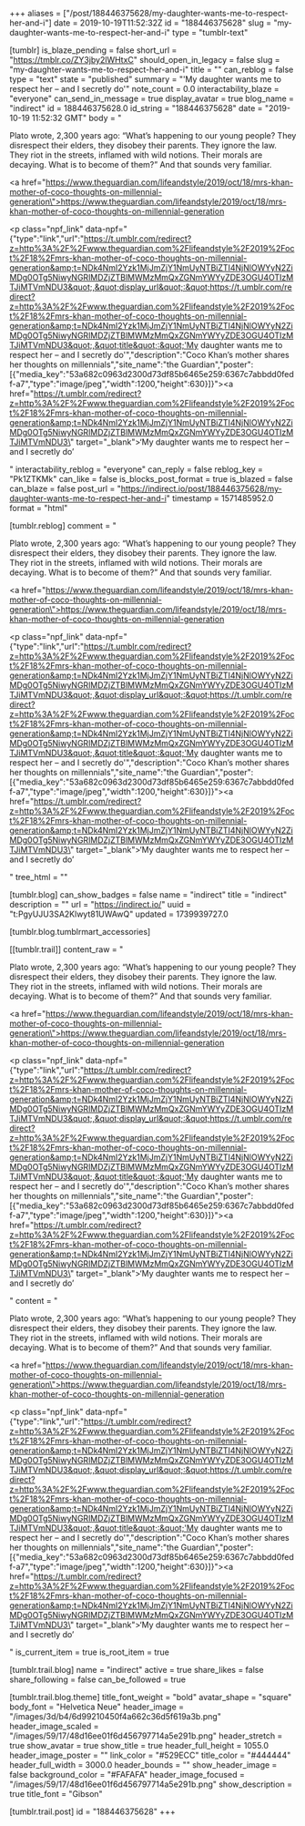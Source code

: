 +++
aliases = ["/post/188446375628/my-daughter-wants-me-to-respect-her-and-i"]
date = 2019-10-19T11:52:32Z
id = "188446375628"
slug = "my-daughter-wants-me-to-respect-her-and-i"
type = "tumblr-text"

[tumblr]
is_blaze_pending = false
short_url = "https://tmblr.co/ZY3jby2lWHtxC"
should_open_in_legacy = false
slug = "my-daughter-wants-me-to-respect-her-and-i"
title = ""
can_reblog = false
type = "text"
state = "published"
summary = "'My daughter wants me to respect her – and I secretly do'"
note_count = 0.0
interactability_blaze = "everyone"
can_send_in_message = true
display_avatar = true
blog_name = "indirect"
id = 188446375628.0
id_string = "188446375628"
date = "2019-10-19 11:52:32 GMT"
body = "<p>Plato wrote, 2,300 years ago: “What’s happening to our young people? They disrespect their elders, they disobey their parents. They ignore the law. They riot in the streets, inflamed with wild notions. Their morals are decaying. What is to become of them?” And that sounds very familiar.</p><p><a href=\"https://www.theguardian.com/lifeandstyle/2019/oct/18/mrs-khan-mother-of-coco-thoughts-on-millennial-generation\">https://www.theguardian.com/lifeandstyle/2019/oct/18/mrs-khan-mother-of-coco-thoughts-on-millennial-generation</a></p><p class=\"npf_link\" data-npf=\"{&quot;type&quot;:&quot;link&quot;,&quot;url&quot;:&quot;https://t.umblr.com/redirect?z=http%3A%2F%2Fwww.theguardian.com%2Flifeandstyle%2F2019%2Foct%2F18%2Fmrs-khan-mother-of-coco-thoughts-on-millennial-generation&amp;t=NDk4NmI2Yzk1MjJmZjY1NmUyNTBiZTI4NjNlOWYyN2ZiMDg0OTg5NiwyNGRlMDZjZTBlMWMzMmQxZGNmYWYyZDE3OGU4OTIzMTJiMTVmNDU3&quot;,&quot;display_url&quot;:&quot;https://t.umblr.com/redirect?z=http%3A%2F%2Fwww.theguardian.com%2Flifeandstyle%2F2019%2Foct%2F18%2Fmrs-khan-mother-of-coco-thoughts-on-millennial-generation&amp;t=NDk4NmI2Yzk1MjJmZjY1NmUyNTBiZTI4NjNlOWYyN2ZiMDg0OTg5NiwyNGRlMDZjZTBlMWMzMmQxZGNmYWYyZDE3OGU4OTIzMTJiMTVmNDU3&quot;,&quot;title&quot;:&quot;'My daughter wants me to respect her – and I secretly do'&quot;,&quot;description&quot;:&quot;Coco Khan’s mother shares her thoughts on millennials&quot;,&quot;site_name&quot;:&quot;the Guardian&quot;,&quot;poster&quot;:[{&quot;media_key&quot;:&quot;53a682c0963d2300d73df85b6465e259:6367c7abbdd0fedf-a7&quot;,&quot;type&quot;:&quot;image/jpeg&quot;,&quot;width&quot;:1200,&quot;height&quot;:630}]}\"><a href=\"https://t.umblr.com/redirect?z=http%3A%2F%2Fwww.theguardian.com%2Flifeandstyle%2F2019%2Foct%2F18%2Fmrs-khan-mother-of-coco-thoughts-on-millennial-generation&amp;t=NDk4NmI2Yzk1MjJmZjY1NmUyNTBiZTI4NjNlOWYyN2ZiMDg0OTg5NiwyNGRlMDZjZTBlMWMzMmQxZGNmYWYyZDE3OGU4OTIzMTJiMTVmNDU3\" target=\"_blank\">&lsquo;My daughter wants me to respect her – and I secretly do&rsquo;</a></p>"
interactability_reblog = "everyone"
can_reply = false
reblog_key = "Pk1ZTKMk"
can_like = false
is_blocks_post_format = true
is_blazed = false
can_blaze = false
post_url = "https://indirect.io/post/188446375628/my-daughter-wants-me-to-respect-her-and-i"
timestamp = 1571485952.0
format = "html"

[tumblr.reblog]
comment = "<p>Plato wrote, 2,300 years ago: “What’s happening to our young people? They disrespect their elders, they disobey their parents. They ignore the law. They riot in the streets, inflamed with wild notions. Their morals are decaying. What is to become of them?” And that sounds very familiar.</p><p><a href=\"https://www.theguardian.com/lifeandstyle/2019/oct/18/mrs-khan-mother-of-coco-thoughts-on-millennial-generation\">https://www.theguardian.com/lifeandstyle/2019/oct/18/mrs-khan-mother-of-coco-thoughts-on-millennial-generation</a></p><p class=\"npf_link\" data-npf=\"{&quot;type&quot;:&quot;link&quot;,&quot;url&quot;:&quot;https://t.umblr.com/redirect?z=http%3A%2F%2Fwww.theguardian.com%2Flifeandstyle%2F2019%2Foct%2F18%2Fmrs-khan-mother-of-coco-thoughts-on-millennial-generation&amp;t=NDk4NmI2Yzk1MjJmZjY1NmUyNTBiZTI4NjNlOWYyN2ZiMDg0OTg5NiwyNGRlMDZjZTBlMWMzMmQxZGNmYWYyZDE3OGU4OTIzMTJiMTVmNDU3&quot;,&quot;display_url&quot;:&quot;https://t.umblr.com/redirect?z=http%3A%2F%2Fwww.theguardian.com%2Flifeandstyle%2F2019%2Foct%2F18%2Fmrs-khan-mother-of-coco-thoughts-on-millennial-generation&amp;t=NDk4NmI2Yzk1MjJmZjY1NmUyNTBiZTI4NjNlOWYyN2ZiMDg0OTg5NiwyNGRlMDZjZTBlMWMzMmQxZGNmYWYyZDE3OGU4OTIzMTJiMTVmNDU3&quot;,&quot;title&quot;:&quot;'My daughter wants me to respect her – and I secretly do'&quot;,&quot;description&quot;:&quot;Coco Khan’s mother shares her thoughts on millennials&quot;,&quot;site_name&quot;:&quot;the Guardian&quot;,&quot;poster&quot;:[{&quot;media_key&quot;:&quot;53a682c0963d2300d73df85b6465e259:6367c7abbdd0fedf-a7&quot;,&quot;type&quot;:&quot;image/jpeg&quot;,&quot;width&quot;:1200,&quot;height&quot;:630}]}\"><a href=\"https://t.umblr.com/redirect?z=http%3A%2F%2Fwww.theguardian.com%2Flifeandstyle%2F2019%2Foct%2F18%2Fmrs-khan-mother-of-coco-thoughts-on-millennial-generation&amp;t=NDk4NmI2Yzk1MjJmZjY1NmUyNTBiZTI4NjNlOWYyN2ZiMDg0OTg5NiwyNGRlMDZjZTBlMWMzMmQxZGNmYWYyZDE3OGU4OTIzMTJiMTVmNDU3\" target=\"_blank\">‘My daughter wants me to respect her – and I secretly do’</a></p>"
tree_html = ""

[tumblr.blog]
can_show_badges = false
name = "indirect"
title = "indirect"
description = ""
url = "https://indirect.io/"
uuid = "t:PgyUJU3SA2Klwyt81UWAwQ"
updated = 1739939727.0

[tumblr.blog.tumblrmart_accessories]

[[tumblr.trail]]
content_raw = "<p>Plato wrote, 2,300 years ago: “What’s happening to our young people? They disrespect their elders, they disobey their parents. They ignore the law. They riot in the streets, inflamed with wild notions. Their morals are decaying. What is to become of them?” And that sounds very familiar.</p><p><a href=\"https://www.theguardian.com/lifeandstyle/2019/oct/18/mrs-khan-mother-of-coco-thoughts-on-millennial-generation\">https://www.theguardian.com/lifeandstyle/2019/oct/18/mrs-khan-mother-of-coco-thoughts-on-millennial-generation</a></p><p class=\"npf_link\" data-npf=\"{&quot;type&quot;:&quot;link&quot;,&quot;url&quot;:&quot;https://t.umblr.com/redirect?z=http%3A%2F%2Fwww.theguardian.com%2Flifeandstyle%2F2019%2Foct%2F18%2Fmrs-khan-mother-of-coco-thoughts-on-millennial-generation&amp;t=NDk4NmI2Yzk1MjJmZjY1NmUyNTBiZTI4NjNlOWYyN2ZiMDg0OTg5NiwyNGRlMDZjZTBlMWMzMmQxZGNmYWYyZDE3OGU4OTIzMTJiMTVmNDU3&quot;,&quot;display_url&quot;:&quot;https://t.umblr.com/redirect?z=http%3A%2F%2Fwww.theguardian.com%2Flifeandstyle%2F2019%2Foct%2F18%2Fmrs-khan-mother-of-coco-thoughts-on-millennial-generation&amp;t=NDk4NmI2Yzk1MjJmZjY1NmUyNTBiZTI4NjNlOWYyN2ZiMDg0OTg5NiwyNGRlMDZjZTBlMWMzMmQxZGNmYWYyZDE3OGU4OTIzMTJiMTVmNDU3&quot;,&quot;title&quot;:&quot;'My daughter wants me to respect her – and I secretly do'&quot;,&quot;description&quot;:&quot;Coco Khan’s mother shares her thoughts on millennials&quot;,&quot;site_name&quot;:&quot;the Guardian&quot;,&quot;poster&quot;:[{&quot;media_key&quot;:&quot;53a682c0963d2300d73df85b6465e259:6367c7abbdd0fedf-a7&quot;,&quot;type&quot;:&quot;image/jpeg&quot;,&quot;width&quot;:1200,&quot;height&quot;:630}]}\"><a href=\"https://t.umblr.com/redirect?z=http%3A%2F%2Fwww.theguardian.com%2Flifeandstyle%2F2019%2Foct%2F18%2Fmrs-khan-mother-of-coco-thoughts-on-millennial-generation&amp;t=NDk4NmI2Yzk1MjJmZjY1NmUyNTBiZTI4NjNlOWYyN2ZiMDg0OTg5NiwyNGRlMDZjZTBlMWMzMmQxZGNmYWYyZDE3OGU4OTIzMTJiMTVmNDU3\" target=\"_blank\">‘My daughter wants me to respect her – and I secretly do’</a></p>"
content = "<p>Plato wrote, 2,300 years ago: &ldquo;What&rsquo;s happening to our young people? They disrespect their elders, they disobey their parents. They ignore the law. They riot in the streets, inflamed with wild notions. Their morals are decaying. What is to become of them?&rdquo; And that sounds very familiar.</p><p><a href=\"https://www.theguardian.com/lifeandstyle/2019/oct/18/mrs-khan-mother-of-coco-thoughts-on-millennial-generation\">https://www.theguardian.com/lifeandstyle/2019/oct/18/mrs-khan-mother-of-coco-thoughts-on-millennial-generation</a></p><p class=\"npf_link\" data-npf=\"{&quot;type&quot;:&quot;link&quot;,&quot;url&quot;:&quot;https://t.umblr.com/redirect?z=http%3A%2F%2Fwww.theguardian.com%2Flifeandstyle%2F2019%2Foct%2F18%2Fmrs-khan-mother-of-coco-thoughts-on-millennial-generation&amp;t=NDk4NmI2Yzk1MjJmZjY1NmUyNTBiZTI4NjNlOWYyN2ZiMDg0OTg5NiwyNGRlMDZjZTBlMWMzMmQxZGNmYWYyZDE3OGU4OTIzMTJiMTVmNDU3&quot;,&quot;display_url&quot;:&quot;https://t.umblr.com/redirect?z=http%3A%2F%2Fwww.theguardian.com%2Flifeandstyle%2F2019%2Foct%2F18%2Fmrs-khan-mother-of-coco-thoughts-on-millennial-generation&amp;t=NDk4NmI2Yzk1MjJmZjY1NmUyNTBiZTI4NjNlOWYyN2ZiMDg0OTg5NiwyNGRlMDZjZTBlMWMzMmQxZGNmYWYyZDE3OGU4OTIzMTJiMTVmNDU3&quot;,&quot;title&quot;:&quot;'My daughter wants me to respect her &ndash; and I secretly do'&quot;,&quot;description&quot;:&quot;Coco Khan&rsquo;s mother shares her thoughts on millennials&quot;,&quot;site_name&quot;:&quot;the Guardian&quot;,&quot;poster&quot;:[{&quot;media_key&quot;:&quot;53a682c0963d2300d73df85b6465e259:6367c7abbdd0fedf-a7&quot;,&quot;type&quot;:&quot;image/jpeg&quot;,&quot;width&quot;:1200,&quot;height&quot;:630}]}\"><a href=\"https://t.umblr.com/redirect?z=http%3A%2F%2Fwww.theguardian.com%2Flifeandstyle%2F2019%2Foct%2F18%2Fmrs-khan-mother-of-coco-thoughts-on-millennial-generation&amp;t=NDk4NmI2Yzk1MjJmZjY1NmUyNTBiZTI4NjNlOWYyN2ZiMDg0OTg5NiwyNGRlMDZjZTBlMWMzMmQxZGNmYWYyZDE3OGU4OTIzMTJiMTVmNDU3\" target=\"_blank\">&lsquo;My daughter wants me to respect her &ndash; and I secretly do&rsquo;</a></p>"
is_current_item = true
is_root_item = true

[tumblr.trail.blog]
name = "indirect"
active = true
share_likes = false
share_following = false
can_be_followed = true

[tumblr.trail.blog.theme]
title_font_weight = "bold"
avatar_shape = "square"
body_font = "Helvetica Neue"
header_image = "/images/3d/b4/6d99210450f4a662c36d5f619a3b.png"
header_image_scaled = "/images/59/17/48d16ee01f6d456797714a5e291b.png"
header_stretch = true
show_avatar = true
show_title = true
header_full_height = 1055.0
header_image_poster = ""
link_color = "#529ECC"
title_color = "#444444"
header_full_width = 3000.0
header_bounds = ""
show_header_image = false
background_color = "#FAFAFA"
header_image_focused = "/images/59/17/48d16ee01f6d456797714a5e291b.png"
show_description = true
title_font = "Gibson"

[tumblr.trail.post]
id = "188446375628"
+++
